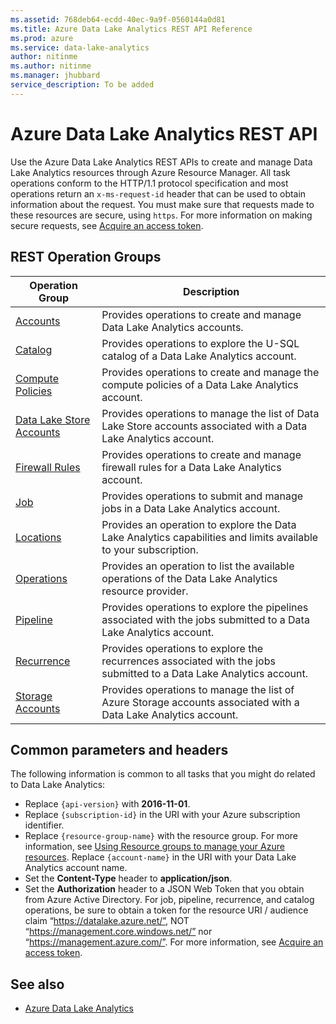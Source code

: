 ```yaml
---
ms.assetid: 768deb64-ecdd-40ec-9a9f-0560144a0d81
ms.title: Azure Data Lake Analytics REST API Reference
ms.prod: azure
ms.service: data-lake-analytics
author: nitinme
ms.author: nitinme
ms.manager: jhubbard
service_description: To be added
---
```


# Azure Data Lake Analytics REST API

Use the Azure Data Lake Analytics REST APIs to create and manage Data Lake Analytics resources through Azure Resource Manager. All task operations conform to the HTTP/1.1 protocol specification and most operations return an `x-ms-request-id` header that can be used to obtain information about the request. You must make sure that requests made to these resources are secure, using `https`. For more information on making secure requests, see [Acquire an access token](/rest/api/azure/#acquire-an-access-token).

## REST Operation Groups

| Operation Group | Description |
|-----------------|-------------|
|[Accounts](xref:management.azure.com.datalakeanalytics.accounts)| Provides operations to create and manage Data Lake Analytics accounts. |
|[Catalog](xref:datalakeanalytics.catalog) | Provides operations to explore the U-SQL catalog of a Data Lake Analytics account. |
|[Compute Policies](xref:management.azure.com.datalakeanalytics.computepolicies) | Provides operations to create and manage the compute policies of a Data Lake Analytics account. |
|[Data Lake Store Accounts](xref:management.azure.com.datalakeanalytics.datalakestoreaccounts) | Provides operations to manage the list of Data Lake Store accounts associated with a Data Lake Analytics account. |
|[Firewall Rules](xref:management.azure.com.datalakeanalytics.firewallrules) | Provides operations to create and manage firewall rules for a Data Lake Analytics account. |
|[Job](xref:datalakeanalytics.job) | Provides operations to submit and manage jobs in a Data Lake Analytics account. |
|[Locations](xref:management.azure.com.datalakeanalytics.locations) | Provides an operation to explore the Data Lake Analytics capabilities and limits available to your subscription. |
|[Operations](xref:management.azure.com.datalakeanalytics.operations) | Provides an operation to list the available operations of the Data Lake Analytics resource provider. |
|[Pipeline](xref:datalakeanalytics.pipeline) | Provides operations to explore the pipelines associated with the jobs submitted to a Data Lake Analytics account. |
|[Recurrence](xref:datalakeanalytics.recurrence) | Provides operations to explore the recurrences associated with the jobs submitted to a Data Lake Analytics account. |
|[Storage Accounts](xref:management.azure.com.datalakeanalytics.storageaccounts) | Provides operations to manage the list of Azure Storage accounts associated with a Data Lake Analytics account. |

## Common parameters and headers

The following information is common to all tasks that you might do related to Data Lake Analytics:

* Replace `{api-version}` with **2016-11-01**.
* Replace `{subscription-id}` in the URI with your Azure subscription identifier.
* Replace `{resource-group-name}` with the resource group. For more information, see [Using Resource groups to manage your Azure resources](https://azure.microsoft.com/documentation/articles/azure-preview-portal-using-resource-groups/).
Replace `{account-name}` in the URI with your Data Lake Analytics account name.
* Set the **Content-Type** header to **application/json**.
* Set the **Authorization** header to a JSON Web Token that you obtain from Azure Active Directory. For job, pipeline, recurrence, and catalog operations, be sure to obtain a token for the resource URI / audience claim “https://datalake.azure.net/”, NOT “https://management.core.windows.net/” nor “https://management.azure.com/”. For more information, see [Acquire an access token](/rest/api/azure/#acquire-an-access-token).

## See also

- [Azure Data Lake Analytics](https://azure.microsoft.com/services/data-lake-analytics/)
